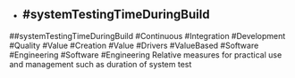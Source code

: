 - ## #systemTestingTimeDuringBuild
##systemTestingTimeDuringBuild #Continuous #Integration #Development #Quality #Value #Creation #Value #Drivers #ValueBased #Software #Engineering #Software #Engineering 
Relative measures for practical use and  management such as duration of system test

